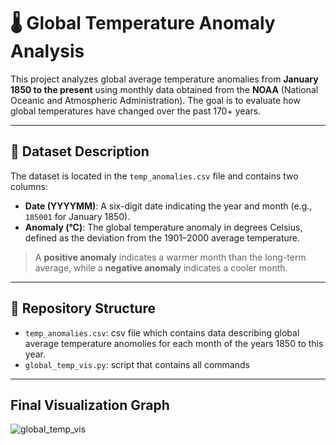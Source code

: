 # 🌡️ Global Temperature Anomaly Analysis

This project analyzes global average temperature anomalies from **January 1850 to the present** using monthly data obtained from the **NOAA** (National Oceanic and Atmospheric Administration). The goal is to evaluate how global temperatures have changed over the past 170+ years.

---

## 📄 Dataset Description

The dataset is located in the `temp_anomalies.csv` file and contains two columns:

- **Date (YYYYMM)**: A six-digit date indicating the year and month (e.g., `185001` for January 1850).
- **Anomaly (°C)**: The global temperature anomaly in degrees Celsius, defined as the deviation from the 1901–2000 average temperature.

> A **positive anomaly** indicates a warmer month than the long-term average, while a **negative anomaly** indicates a cooler month.

---

## 📁 Repository Structure
- `temp_anomalies.csv`: csv file which contains data describing global average temperature anomolies for each month of the years 1850 to this year.
- `global_temp_vis.py`: script that contains all commands

---

## Final Visualization Graph
![global_temp_vis](https://github.com/user-attachments/assets/687785c6-0567-4a48-8d3f-f94d15a71929)
